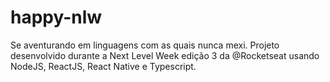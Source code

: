 # happy-nlw
Se aventurando em linguagens com as quais nunca mexi. Projeto desenvolvido durante a Next Level Week edição 3 da @Rocketseat usando NodeJS, ReactJS, React Native e Typescript.
